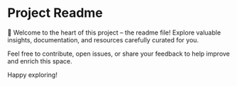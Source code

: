 # Project Readme

📄 Welcome to the heart of this project – the readme file! Explore valuable insights, documentation, and resources carefully curated for you.

Feel free to contribute, open issues, or share your feedback to help improve and enrich this space.

Happy exploring!
